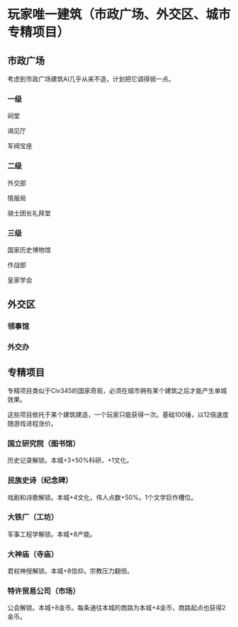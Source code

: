 # 玩家唯一建筑（市政广场、外交区、城市专精项目）

## 市政广场

考虑到市政广场建筑AI几乎从来不造，计划把它调得弱一点。

### 一级

祠堂

谒见厅

军阀宝座

### 二级

外交部

情报局

骑士团长礼拜堂

### 三级

国家历史博物馆

作战部

皇家学会

## 外交区

### 领事馆

### 外交办

## 专精项目

专精项目类似于Civ345的国家奇观，必须在城市拥有某个建筑之后才能产生单城效果。

这些项目依托于某个建筑建造，一个玩家只能获得一次。基础100锤，以12倍速度随游戏进程涨价。

### 国立研究院（图书馆）

历史记录解锁。本城+3+50%科研，+1文化。

### 民族史诗（纪念碑）

戏剧和诗歌解锁。本城+4文化，伟人点数+50%。1个文学巨作槽位。

### 大铁厂（工坊）

军事工程学解锁。本城+8产能。

### 大神庙（寺庙）

君权神授解锁。本城+8信仰，宗教压力翻倍。

### 特许贸易公司（市场）

公会解锁。本城+8金币。每条通往本城的商路为本城+4金币，商路起点也获得2金币。